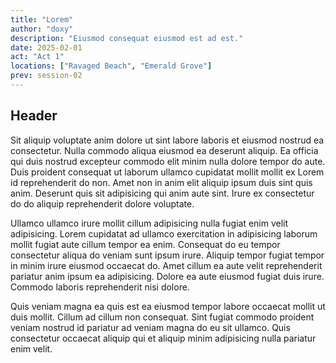 ```yaml
---
title: "Lorem"
author: "doxy"
description: "Eiusmod consequat eiusmod est ad est."
date: 2025-02-01
act: "Act 1"
locations: ["Ravaged Beach", "Emerald Grove"]
prev: session-02
---
```


## Header
Sit aliquip voluptate anim dolore ut sint labore laboris et eiusmod nostrud ea consectetur. Nulla commodo aliqua eiusmod ea deserunt aliquip. Ea officia qui duis nostrud excepteur commodo elit minim nulla dolore tempor do aute. Duis proident consequat ut laborum ullamco cupidatat mollit mollit ex Lorem id reprehenderit do non. Amet non in anim elit aliquip ipsum duis sint quis anim. Deserunt quis sit adipisicing qui anim aute sint. Irure ex consectetur do do aliquip reprehenderit dolore voluptate.

Ullamco ullamco irure mollit cillum adipisicing nulla fugiat enim velit adipisicing. Lorem cupidatat ad ullamco exercitation in adipisicing laborum mollit fugiat aute cillum tempor ea enim. Consequat do eu tempor consectetur aliqua do veniam sunt ipsum irure. Aliquip tempor fugiat tempor in minim irure eiusmod occaecat do. Amet cillum ea aute velit reprehenderit pariatur anim ipsum ea adipisicing. Dolore ea aute eiusmod fugiat duis irure. Commodo laboris reprehenderit nisi dolore.

Quis veniam magna ea quis est ea eiusmod tempor labore occaecat mollit ut duis mollit. Cillum ad cillum non consequat. Sint fugiat commodo proident veniam nostrud id pariatur ad veniam magna do eu sit ullamco. Quis consectetur occaecat aliquip qui et aliquip minim adipisicing nulla pariatur enim velit.
